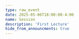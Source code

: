 ```yaml
---
type: raw_event
date: 2025-05-06T18:00:00-4:00
name: Session
description: 'First Lecture'
hide_from_announcments: true
---
```

